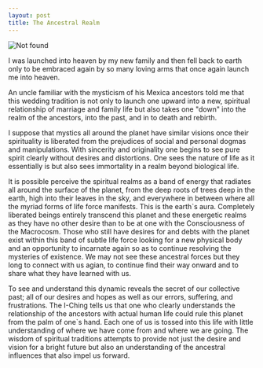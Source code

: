 ```yaml
---
layout: post
title: The Ancestral Realm
---
```


<img src="{{ 'assets/img/boda.jpg' | relative_url }}" alt="Not found" />

I was launched into heaven by my new family and then fell back to earth only to be embraced again by so many loving arms that once again launch me into heaven.

An uncle familiar with the mysticism of his Mexica ancestors told me that this wedding tradition is not only to launch one upward into a new, spiritual relationship of marriage and family life but also takes one "down" into the realm of the ancestors, into the past, and in to death and rebirth.

I suppose that mystics all around the planet have similar visions once their spirituality is liberated from the prejudices of social and personal dogmas and manipulations. With sincerity and originality one begins to see pure spirit clearly without desires and distortions. One sees the nature of life as it essentially is but also sees immortality in a realm beyond biological life.

It is possible perceive the spiritual realms as a band of energy that radiates all around the surface of the planet, from the deep roots of trees deep in the earth, high into their leaves in the sky, and everywhere in between where all the myriad forms of life force manifests. This is the earth`s aura. Completely liberated beings entirely transcend this planet and these energetic realms as they have no other desire than to be at one with the Consciousness of the Macrocosm. Those who still have desires for and debts with the planet exist within this band of subtle life force looking for a new physical body and an opportunity to incarnate again so as to continue resolving the mysteries of existence. We may not see these ancestral forces but they long to connect with us agian, to continue find their way onward and to share what they have learned with us.

To see and understand this dynamic reveals the secret of our collective past; all of our desires and hopes as well as our errors, suffering, and frustrations. The I-Ching tells us that one who clearly understands the relationship of the ancestors with actual human life could rule this planet from the palm of one`s hand. Each one of us is tossed into this life with little understanding of where we have come from and where we are going. The wisdom of spiritual traditions attempts to provide not just the desire and vision for a bright future but also an understanding of the ancestral influences that also impel us forward.
